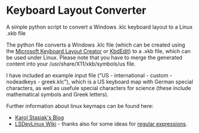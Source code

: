 # Keyboard Layout Converter
A simple python script to convert a Windows .klc keyboard layout to a Linux .xkb file

The python file converts a Windows .klc file (which can be created using the [Microsoft Keyboard Layout Creator](http://msdn.microsoft.com/en-us/goglobal/bb964665.aspx) or [KbdEdit](http://www.kbdedit.com/)) to a .xkb file, which can be used under Linux. Please note that you have to merge the generated content into your /usr/share/X11/xkb/symbols/us file.

I have included an example input file ("US - international - custom - nodeadkeys - greek.klc"), which is a US keyboard map with German special characters, as well as usefule special characters for science (these include mathematical symbols and Greek letters).

Further information about linux keymaps can be found here:
* [Karol Stasiak's Blog](https://karols.github.io/blog/2013/11/18/creating-custom-keyboard-layouts-for-linux/)
* [LSDevLinux Wiki](http://linux.lsdev.sil.org/wiki/index.php/Building_an_XKB_Keyboard) - thanks also for some ideas for [regular expressions](http://linux.lsdev.sil.org/wiki/index.php/Conversion_from_Microsoft_KLC).

